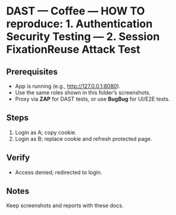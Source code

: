 ﻿# DAST — Coffee — HOW TO reproduce: 1. Authentication Security Testing — 2. Session FixationReuse Attack Test

## Prerequisites

- App is running (e.g., http://127.0.0.1:8080).
- Use the same roles shown in this folder’s screenshots.
- Proxy via **ZAP** for DAST tests, or use **BugBug** for UI/E2E tests.

## Steps

1. Login as A; copy cookie.
2. Login as B; replace cookie and refresh protected page.

## Verify

- Access denied; redirected to login.

## Notes

Keep screenshots and reports with these docs.


